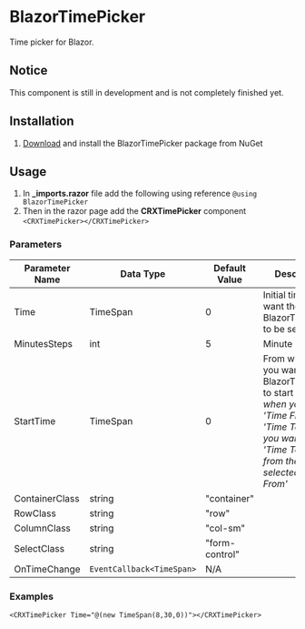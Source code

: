 # BlazorTimePicker
Time picker for Blazor.

## Notice
This component is still in development and is not completely finished yet.

## Installation
1. [Download](https://www.nuget.org/packages/BlazorTimePicker) and install the BlazorTimePicker package from NuGet

## Usage
1. In **_imports.razor** file add the following using reference `@using BlazorTimePicker`
1. Then in the razor page add the **CRXTimePicker** component `<CRXTimePicker></CRXTimePicker>`

### Parameters

Parameter Name|Data Type|Default Value|Description
--------------|---------|-------------|-----------
Time|TimeSpan|0|Initial time you want the BlazorTimePicker to be set to
MinutesSteps|int|5|Minute interval
StartTime|TimeSpan|0|From which time you want the BlazorTimePicker to start from *e.g. when you have 'Time From' and 'Time To' and you want the 'Time To' to start from the selected 'Time From'*
ContainerClass|string|"container"|
RowClass|string|"row"|
ColumnClass|string|"col-sm"|
SelectClass|string|"form-control"|
OnTimeChange|`EventCallback<TimeSpan>`|N/A|

### Examples
`<CRXTimePicker Time="@(new TimeSpan(8,30,0))"></CRXTimePicker>`
